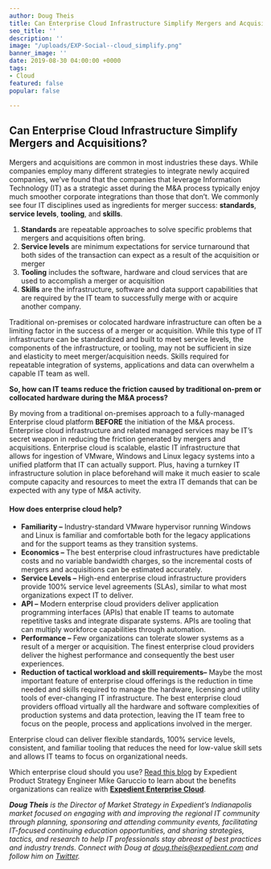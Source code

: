 ```yaml
---
author: Doug Theis
title: Can Enterprise Cloud Infrastructure Simplify Mergers and Acquisitions?
seo_title: ''
description: ''
image: "/uploads/EXP-Social--cloud_simplify.png"
banner_image: ''
date: 2019-08-30 04:00:00 +0000
tags:
- Cloud
featured: false
popular: false

---
```

## Can Enterprise Cloud Infrastructure Simplify Mergers and Acquisitions?

Mergers and acquisitions are common in most industries these days. While companies employ many different strategies to integrate newly acquired companies, we’ve found that the companies that leverage Information Technology (IT) as a strategic asset during the M&A process typically enjoy much smoother corporate integrations than those that don’t. We commonly see four IT disciplines used as ingredients for merger success: **standards**, **service levels**, **tooling**, and **skills**.

1. **Standards** are repeatable approaches to solve specific problems that mergers and acquisitions often bring.
2. **Service levels** are minimum expectations for service turnaround that both sides of the transaction can expect as a result of the acquisition or merger
3. **Tooling** includes the software, hardware and cloud services that are used to accomplish a merger or acquisition
4. **Skills** are the infrastructure, software and data support capabilities that are required by the IT team to successfully merge with or acquire another company.

Traditional on-premises or colocated hardware infrastructure can often be a limiting factor in the success of a merger or acquisition. While this type of IT infrastructure can be standardized and built to meet service levels, the components of the infrastructure, or tooling, may not be sufficient in size and elasticity to meet merger/acquisition needs. Skills required for repeatable integration of systems, applications and data can overwhelm a capable IT team as well.

**So, how can IT teams reduce the friction caused by traditional on-prem or collocated hardware during the M&A process?**

By moving from a traditional on-premises approach to a fully-managed Enterprise cloud platform **BEFORE** the initiation of the M&A process. Enterprise cloud infrastructure and related managed services may be IT’s secret weapon in reducing the friction generated by mergers and acquisitions. Enterprise cloud is scalable, elastic IT infrastructure that allows for ingestion of VMware, Windows and Linux legacy systems into a unified platform that IT can actually support. Plus, having a turnkey IT infrastructure solution in place beforehand will make it much easier to scale compute capacity and resources to meet the extra IT demands that can be expected with any type of M&A activity.

#### How does enterprise cloud help?

* **Familiarity –** Industry-standard VMware hypervisor running Windows and Linux is familiar and comfortable both for the legacy applications and for the support teams as they transition systems.
* **Economics –** The best enterprise cloud infrastructures have predictable costs and no variable bandwidth charges, so the incremental costs of mergers and acquisitions can be estimated accurately.
* **Service Levels –** High-end enterprise cloud infrastructure providers provide 100% service level agreements (SLAs), similar to what most organizations expect IT to deliver.
* **API –** Modern enterprise cloud providers deliver application programming interfaces (APIs) that enable IT teams to automate repetitive tasks and integrate disparate systems. APIs are tooling that can multiply workforce capabilities through automation.
* **Performance –** Few organizations can tolerate slower systems as a result of a merger or acquisition. The finest enterprise cloud providers deliver the highest performance and consequently the best user experiences.
* **Reduction of tactical workload and skill requirements–** Maybe the most important feature of enterprise cloud offerings is the reduction in time needed and skills required to manage the hardware, licensing and utility tools of ever-changing IT infrastructure. The best enterprise cloud providers offload virtually all the hardware and software complexities of production systems and data protection, leaving the IT team free to focus on the people, process and applications involved in the merger.

Enterprise cloud can deliver flexible standards, 100% service levels, consistent, and familiar tooling that reduces the need for low-value skill sets and allows IT teams to focus on organizational needs.

Which enterprise cloud should you use? [Read this blog](https://www.expedient.com/blog/expedient-enterprise-cloud-vs-on-prem-vmware-the-business-case-for-turnkey-infrastructure-as-a-service/) by Expedient Product Strategy Engineer Mike Garuccio to learn about the benefits organizations can realize with [**Expedient Enterprise Cloud**](https://www.expedient.com/services/infrastructure-as-a-service/cloud/).

**_Doug Theis_** _is the Director of Market Strategy in Expedient’s Indianapolis market focused on engaging with and improving the regional IT community through planning, sponsoring and attending community events, facilitating IT-focused continuing education opportunities, and sharing strategies, tactics, and research to help IT professionals stay abreast of best practices and industry trends. Connect with Doug at_ [_doug.theis@expedient.com_](mailto:doug.theis@expedient.com) _and follow him on_ [_Twitter_](https://twitter.com/dougtheis)_._